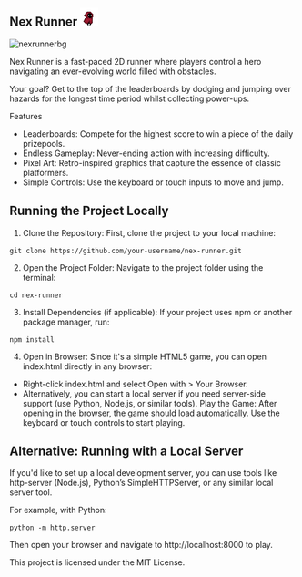## Nex Runner ![nex](stuff/1.gif)

![nexrunnerbg](https://github.com/user-attachments/assets/77194648-9004-429a-84bf-dda0946469ba)

Nex Runner is a fast-paced 2D runner where players control a hero navigating an ever-evolving world filled with obstacles. 

Your goal? Get to the top of the leaderboards by dodging and jumping over hazards for the longest time period whilst collecting power-ups.

Features
- Leaderboards: Compete for the highest score to win a piece of the daily prizepools.
- Endless Gameplay: Never-ending action with increasing difficulty.
- Pixel Art: Retro-inspired graphics that capture the essence of classic platformers.
- Simple Controls: Use the keyboard or touch inputs to move and jump.

## Running the Project Locally
1. Clone the Repository: First, clone the project to your local machine:
```
git clone https://github.com/your-username/nex-runner.git
```
2. Open the Project Folder: Navigate to the project folder using the terminal:

```
cd nex-runner
```
3. Install Dependencies (if applicable): If your project uses npm or another package manager, run:
```
npm install
```
4. Open in Browser: Since it's a simple HTML5 game, you can open index.html directly in any browser:
 - Right-click index.html and select Open with > Your Browser.
 - Alternatively, you can start a local server if you need server-side support (use Python, Node.js, or similar tools).
Play the Game: After opening in the browser, the game should load automatically. Use the keyboard or touch controls to start playing.

## Alternative: Running with a Local Server
If you'd like to set up a local development server, you can use tools like http-server (Node.js), Python’s SimpleHTTPServer, or any similar local server tool.

For example, with Python:
```
python -m http.server
```
Then open your browser and navigate to http://localhost:8000 to play.


This project is licensed under the MIT License.
